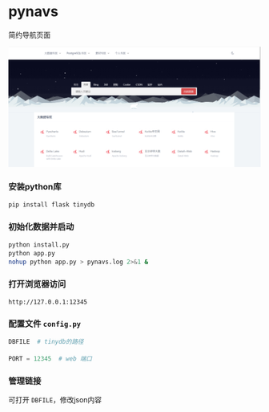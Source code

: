 # pynavs

简约导航页面

![image-20221021142507586](static/images/pynavs-index.png)

### 安装python库

```bash
pip install flask tinydb
```

### 初始化数据并启动

```bash
python install.py
python app.py
nohup python app.py > pynavs.log 2>&1 &
```

### 打开浏览器访问

```
http://127.0.0.1:12345
```

### 配置文件 `config.py`

```python
DBFILE  # tinydb的路径

PORT = 12345  # web 端口
```

### 管理链接

可打开 `DBFILE`，修改json内容
